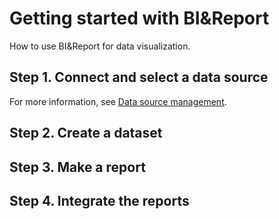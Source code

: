 # Getting started with BI&Report

How to use BI&Report for data visualization.

## Step 1. Connect and select a data source

For more information, see [Data source management](https://docs.eniot.com/docs/offline-data/en/latest/data_source/datasource_overview.html).

## Step 2. Create a dataset


## Step 3. Make a report


## Step 4. Integrate the reports
